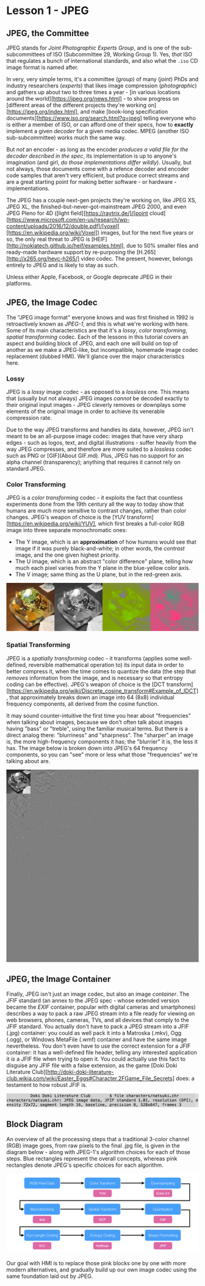 # Lesson 1 - JPEG

## JPEG, the Committee

JPEG stands for *Joint Photographic Experts Group*, and is one of the sub-subcommittees of ISO (Subcommittee 29, Working Group 1). Yes, *that* ISO that regulates a bunch of international standards, and also what the `.iso` CD image format is named after.

In very, very simple terms, it's a committee (*group*) of many (*joint*) PhDs and industry researchers (*experts*) that likes image compression (*photographic*) and gathers up about two to three times a year - [in various locations around the world][https://jpeg.org/news.html] - to show progress on [different areas of the different projects they're working on][https://jpeg.org/index.html], and make [book-long specification documents][https://www.iso.org/search.html?q=jpeg] telling everyone who is either a member of ISO, or can afford one of their specs, how to **exactly** implement a given *decoder* for a given media codec. MPEG (another ISO sub-subcommittee) works much the same way.

But *not* an encoder - as long as the encoder *produces a valid file for the decoder described in the spec*, its implementation is up to anyone's imagination (and girl, *do those implementations differ wildly*). Usually, but not always, those documents come with a refence decoder and encoder code samples that aren't very efficient, but produce correct streams and are a great starting point for making better software - or hardware - implementations.

The JPEG has a couple next-gen projects they're working on, like JPEG XS, JPEG XL, the finished-but-never-got-mainstream JPEG 2000, and even JPEG Pleno for 4D ([light field][https://raytrix.de/]/[point cloud][https://www.microsoft.com/en-us/research/wp-content/uploads/2016/12/double.pdf]/[voxel][https://en.wikipedia.org/wiki/Voxel]) images, but for the next five years or so, the only real threat to JPEG is [HEIF][http://nokiatech.github.io/heif/examples.html], due to 50% smaller files and ready-made hardware support by re-purposing the [H.265][http://x265.org/hevc-h265/] video codec. The present, however, belongs entirely to JPEG and is likely to stay as such.

Unless either Apple, Facebook, or Google deprecate JPEG in their platforms.

## JPEG, the Image Codec

The "JPEG image format" everyone knows and was first finished in 1992 is retroactively known as *JPEG-1*, and this is what we're working with here. Some of its main characteristics are that it's a *lossy*, *color transforming*, *spatial transforming* codec. Each of the lessons in this tutorial covers an aspect and building block of JPEG, and each one will build on top of another as we make a JPEG-like, but incompatible, homemade image codec replacement (dubbed HMI). We'll glance over the major characteristics here.

### Lossy

JPEG is a *lossy* image codec - as opposed to a *lossless* one. This means that (usually but not always) JPEG images *cannot* be decoded exactly to their original input images - JPEG cleverly removes or downplays some elements of the original image in order to achieve its venerable compression rate.

Due to the way JPEG transforms and handles its data, however, JPEG isn't meant to be an all-purpose image codec: images that have very sharp edges - such as logos, text, and digital illustrations - suffer heavily from the way JPEG compresses, and therefore are more suited to a *lossless* codec such as PNG or [GIF](About GIF.md). Plus, JPEG has no support for an alpha channel (transparency); anything that requires it cannot rely on standard JPEG.

### Color Transforming

JPEG is a *color transforming* codec - it exploits the fact that countless experiments done from the 19th century all the way to today show that humans are much more sensitive to contrast changes, rather than color changes. JPEG's weapon of choice is the [YUV transform][https://en.wikipedia.org/wiki/YUV], which first breaks a full-color RGB image into three separate monochromatic ones:

* The Y image, which is an **approximation** of how humans would see that image if it was purely black-and-white; in other words, the *contrast* image, and the one given highest priority.
* The U image, which is an abstract "color difference" plane, telling how much each pixel varies from the Y plane in the blue-yellow color axis.
* The V image; same thing as the U plane, but in the red-green axis.

![Example image with YUV separation](NachosYUV.png)

### Spatial Transforming

JPEG is a *spatially transforming* codec - it transforms (applies some well-defined, reversible mathematical operation to) its input data in order to better compress it, when the time comes to quantize the data (the step that *removes* information from the image, and is necessary so that entropy coding can be effective). JPEG's weapon of choice is the [DCT transform][https://en.wikipedia.org/wiki/Discrete_cosine_transform#Example_of_IDCT], that approximately breaks down an image into 64 (8x8) individual frequency components, all derived from the cosine function.

It may sound counter-intuitive the first time you hear about "frequencies" when talking about images, because we don't often talk about images having "bass" or "treble", using the familiar musical terms. But there is a direct analog there: "blurriness" and "sharpness". The "sharper" an image is, the more high-frequency components it has; the "blurrier" it is, the less it has. The image below is broken down into JPEG's 64 frequency components, so you can "see" more or less what those "frequencies" we're talking about are.

![Example image with DCT separation](NachosDCT.png)

## JPEG, the Image Container

Finally, JPEG isn't just an image codec, but also an image *container*. The *JFIF* standard (an annex to the JPEG spec - whose extended version became the *EXIF* container, popular with digital cameras and smartphones) describes a way to pack a raw JPEG stream into a file ready for viewing on web browsers, phones, cameras, TVs, and all devices that comply to the JFIF standard. You actually don't have to pack a JPEG stream into a JFIF (.jpg) container: you could as well pack it into a Matroska (.mkv), Ogg (.ogg), or Windows MetaFile (.wmf) container and have the same image nevertheless. You don't even have to use the correct extension for a JFIF container: it has a well-defined file header, telling any interested application it *is* a JFIF file when trying to open it. You could actually use this fact to disguise any JFIF file with a false extension, as the game [Doki Doki Literature Club][http://doki-doki-literature-club.wikia.com/wiki/Easter_Eggs#Character.2FGame_File_Secrets] does: a testament to how robust JFIF is.

![Image showing the Unix "file" command revealing that Natsuki's character file is in fact a JPEG image](NatsukiFile.png)

## Block Diagram

An overview of all the processing steps that a traditional 3-color channel (RGB) image goes, from raw pixels to the final .jpg file, is given in the diagram below - along with JPEG-1's algorithm choices for each of those steps. Blue rectangles represent the overall concepts, whereas pink rectangles denote JPEG's specific choices for each algorithm.

![Block Diagram detailing all of JPEG-1's processing steps, from pixels to .jpg file](BlockDiagram.png)

Our goal with HMI is to replace those pink blocks one by one with more modern alternatives, and gradually build up our own image codec using the same foundation laid out by JPEG.